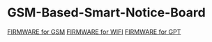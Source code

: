 # GSM-Based-Smart-Notice-Board

[FIRMWARE for GSM](https://github.com/Sanjay0302/GSM-Based-Smart-Notice-Board/releases/tag/v0.2.0)
[FIRMWARE for WIFI]()
[FIRMWARE for GPT]()
